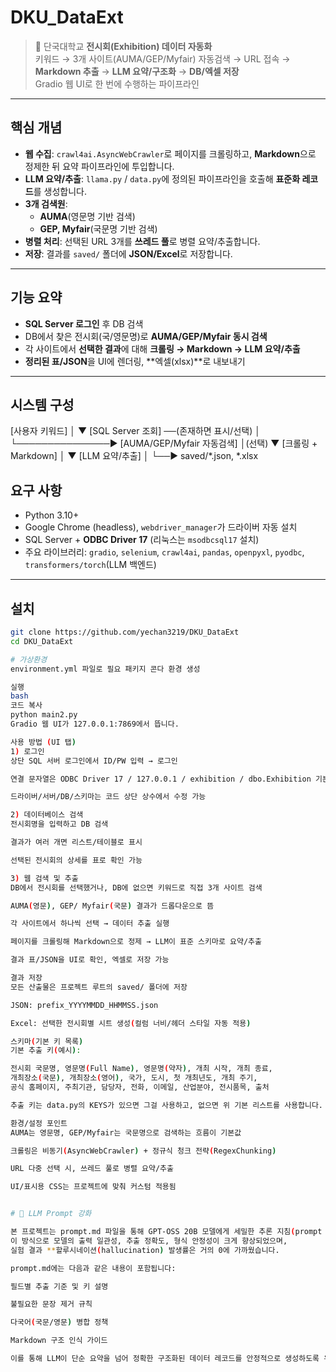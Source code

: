# DKU_DataExt

> 🧠 단국대학교 **전시회(Exhibition) 데이터 자동화**  
> 키워드 → 3개 사이트(AUMA/GEP/Myfair) 자동검색 → URL 접속 → **Markdown 추출** → **LLM 요약/구조화** → **DB/엑셀 저장**  
> Gradio 웹 UI로 한 번에 수행하는 파이프라인

---

## 핵심 개념

- **웹 수집**: `crawl4ai.AsyncWebCrawler`로 페이지를 크롤링하고, **Markdown**으로 정제한 뒤 요약 파이프라인에 투입합니다.
- **LLM 요약/추출**: `llama.py` / `data.py`에 정의된 파이프라인을 호출해 **표준화 레코드**를 생성합니다.  
- **3개 검색원**:  
  - **AUMA**(영문명 기반 검색)  
  - **GEP, Myfair**(국문명 기반 검색)  
- **병렬 처리**: 선택된 URL 3개를 **쓰레드 풀**로 병렬 요약/추출합니다.  
- **저장**: 결과를 `saved/` 폴더에 **JSON/Excel**로 저장합니다.

---

## 기능 요약

- **SQL Server 로그인** 후 DB 검색  
- DB에서 찾은 전시회(국/영문명)로 **AUMA/GEP/Myfair 동시 검색**  
- 각 사이트에서 **선택한 결과**에 대해 **크롤링 → Markdown → LLM 요약/추출**  
- **정리된 표/JSON**을 UI에 렌더링, **엑셀(xlsx)**로 내보내기

---

## 시스템 구성

[사용자 키워드]
│
▼
[SQL Server 조회] ──(존재하면 표시/선택)
│
└───────────────▶ [AUMA/GEP/Myfair 자동검색]
│(선택)
▼
[크롤링 + Markdown]
│
▼
[LLM 요약/추출]
│
└──▶ saved/*.json, *.xlsx

## 요구 사항

- Python 3.10+
- Google Chrome (headless), `webdriver_manager`가 드라이버 자동 설치
- SQL Server + **ODBC Driver 17** (리눅스는 `msodbcsql17` 설치)
- 주요 라이브러리: `gradio`, `selenium`, `crawl4ai`, `pandas`, `openpyxl`, `pyodbc`, `transformers/torch`(LLM 백엔드)

---

## 설치

```bash
git clone https://github.com/yechan3219/DKU_DataExt
cd DKU_DataExt

# 가상환경
environment.yml 파일로 필요 패키지 콘다 환경 생성

실행
bash
코드 복사
python main2.py
Gradio 웹 UI가 127.0.0.1:7869에서 뜹니다.

사용 방법 (UI 탭)
1) 로그인
상단 SQL 서버 로그인에서 ID/PW 입력 → 로그인

연결 문자열은 ODBC Driver 17 / 127.0.0.1 / exhibition / dbo.Exhibition 기본값 사용

드라이버/서버/DB/스키마는 코드 상단 상수에서 수정 가능

2) 데이터베이스 검색
전시회명을 입력하고 DB 검색

결과가 여러 개면 리스트/테이블로 표시

선택된 전시회의 상세를 표로 확인 가능

3) 웹 검색 및 추출
DB에서 전시회를 선택했거나, DB에 없으면 키워드로 직접 3개 사이트 검색

AUMA(영문), GEP/ Myfair(국문) 결과가 드롭다운으로 뜸

각 사이트에서 하나씩 선택 → 데이터 추출 실행

페이지를 크롤링해 Markdown으로 정제 → LLM이 표준 스키마로 요약/추출

결과 표/JSON을 UI로 확인, 엑셀로 저장 가능

결과 저장
모든 산출물은 프로젝트 루트의 saved/ 폴더에 저장

JSON: prefix_YYYYMMDD_HHMMSS.json

Excel: 선택한 전시회별 시트 생성(컬럼 너비/헤더 스타일 자동 적용)

스키마(기본 키 목록)
기본 추출 키(예시):

전시회 국문명, 영문명(Full Name), 영문명(약자), 개최 시작, 개최 종료,
개최장소(국문), 개최장소(영어), 국가, 도시, 첫 개최년도, 개최 주기,
공식 홈페이지, 주최기관, 담당자, 전화, 이메일, 산업분야, 전시품목, 출처

추출 키는 data.py의 KEYS가 있으면 그걸 사용하고, 없으면 위 기본 리스트를 사용합니다.

환경/설정 포인트
AUMA는 영문명, GEP/Myfair는 국문명으로 검색하는 흐름이 기본값

크롤링은 비동기(AsyncWebCrawler) + 정규식 청크 전략(RegexChunking)

URL 다중 선택 시, 쓰레드 풀로 병렬 요약/추출

UI/표시용 CSS는 프로젝트에 맞춰 커스텀 적용됨


# 💬 LLM Prompt 강화

본 프로젝트는 prompt.md 파일을 통해 GPT-OSS 20B 모델에게 세밀한 추론 지침(prompt instruction) 을 제공합니다.
이 방식으로 모델의 출력 일관성, 추출 정확도, 형식 안정성이 크게 향상되었으며,
실험 결과 **할루시네이션(hallucination) 발생률은 거의 0에 가까웠습니다.

prompt.md에는 다음과 같은 내용이 포함됩니다:

필드별 추출 기준 및 키 설명

불필요한 문장 제거 규칙

다국어(국문/영문) 병합 정책

Markdown 구조 인식 가이드

이를 통해 LLM이 단순 요약을 넘어 정확한 구조화된 데이터 레코드를 안정적으로 생성하도록 유도합니다.
